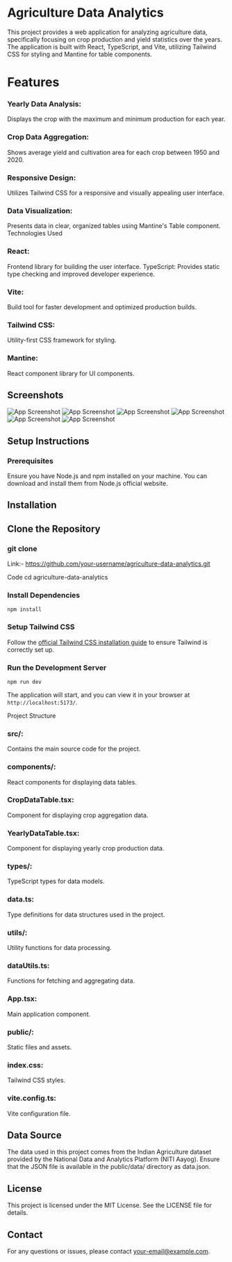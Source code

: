 # Agriculture Data Analytics
This project provides a web application for analyzing agriculture data, specifically focusing on crop production and yield statistics over the years. The application is built with React, TypeScript, and Vite, utilizing Tailwind CSS for styling and Mantine for table components.

# Features
### Yearly Data Analysis: 
Displays the crop with the maximum and minimum production for each year.
### Crop Data Aggregation: 
Shows average yield and cultivation area for each crop between 1950 and 2020.
### Responsive Design: 
Utilizes Tailwind CSS for a responsive and visually appealing user interface.
### Data Visualization:
 Presents data in clear, organized tables using Mantine's Table component.
Technologies Used
### React: 
Frontend library for building the user interface.
TypeScript: Provides static type checking and improved developer experience.
### Vite: 
Build tool for faster development and optimized production builds.
### Tailwind CSS: 
Utility-first CSS framework for styling.
### Mantine: 
React component library for UI components.


## Screenshots

![App Screenshot](./images/1.png)
![App Screenshot](./images/2.png)
![App Screenshot](./images/3.png)
![App Screenshot](./images/4.png)
![App Screenshot](./images/5.png)
![App Screenshot](./images/6.png)


## Setup Instructions
### Prerequisites
Ensure you have Node.js and npm installed on your machine. You can download and install them from Node.js official website.

## Installation
## Clone the Repository

### git clone 
Link:- https://github.com/your-username/agriculture-data-analytics.git

Code cd agriculture-data-analytics

### Install Dependencies
```
npm install
```
### Setup Tailwind CSS

Follow the [official Tailwind CSS installation guide](https://tailwindcss.com/docs/guides/vite) to ensure Tailwind is correctly set up.

### Run the Development Server
```
npm run dev
```
The application will start, and you can view it in your browser at `http://localhost:5173/`.

Project Structure

### src/:
Contains the main source code for the project.
### components/: 
React components for displaying data tables.
### CropDataTable.tsx: 
Component for displaying crop aggregation data.
### YearlyDataTable.tsx: 
Component for displaying yearly crop production data.
### types/: 
TypeScript types for data models.
### data.ts: 
Type definitions for data structures used in the project.
### utils/: 
Utility functions for data processing.
### dataUtils.ts: 
Functions for fetching and aggregating data.
### App.tsx: 
Main application component.
### public/: 
Static files and assets.

### index.css: 
Tailwind CSS styles.

### vite.config.ts: 
Vite configuration file.

## Data Source
The data used in this project comes from the Indian Agriculture dataset provided by the National Data and Analytics Platform (NITI Aayog). Ensure that the JSON file is available in the public/data/ directory as data.json.

## License
This project is licensed under the MIT License. See the LICENSE file for details.

## Contact
For any questions or issues, please contact your-email@example.com.
